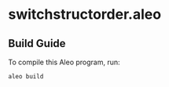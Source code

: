 # switchstructorder.aleo

## Build Guide

To compile this Aleo program, run:
```bash
aleo build
```
